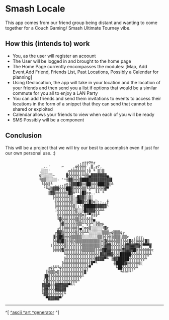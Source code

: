 # Smash Locale

This app comes from our friend group being distant and wanting to come together for a Couch Gaming/ Smash Ultimate Tourney vibe.

## How this (intends to) work

- You, as the user will register an acoount
- The User will be logged in and brought to the home page
- The Home Page currently encompasses the modules: [Map, Add Event,Add Friend, Friends List, Past Locations, Possibly a Calendar for planning]
- Using Geolocation, the app will take in your location and the location of your friends and then send you a list if options that would be a similar commute for you all to enjoy a LAN Party
- You can add friends and send them invitations to events to access their locations in the form of a snippet that they can send that cannot be shared or exploited
- Calendar allows your friends to view when each of you will be ready
- SMS Possibly will be a component

## Conclusion

This will be a project that we will try our best to accomplish even if just for our own personal use. :)

                                     ,╓╔╔σ≡╓
                     ..'     ⌐    ,φ╬╠╬╬`,▒,╔7,
                   ,░░░'       ,φ╬╬╬╬╬╬╣]╬ ╙ ▒]▒
                   φ░░░░░~     ▓╬╬╬╬╣╣╩╬▒▄▓▓▓▓▓▓▓▄,
                   ╚▒▒░░░░░- 'ⁿ╫▓▓╬╬╣▓███▓▓▓▓▓▓▓▓▓▓▌
                    ╚╠╠╠╙ ,,,,╓φ╟▓▓▓█▓╬╬██╬╬╬███▓▓╣╩
                     "╚φ▒▓▓▓╬╬╬██▓╬╬╬╬▒▒╚╠╩╩╠╠╠╬▓▀
                       ╟▓▓╬╬╬╬╬╣█▓╩╙╙╟█▓εφ..╙╙ ╙
                         ╟╬╬╬╬╬╬╣▒░╔█▓▓▒░▒░
                          ╣╬╬╬╬╬╬▒░╠██▓╬╣█▒φ░;;,,╫
                          ╠╬╬╬╬╬╬╬▒░¡└╠█████▓▓▓▓▓└
                          ]╣╬╬╬╬╬╣╬▒░░╟█▓▓▓▓╬╬╩╩
                           ╣╣╬╬╬╬╬╬╬╬▒φ╠╙▀╠╠╠╙
                           ╚▓╬╬╬╠╬╬▒▒╠╣╣╬╣╬▄
                            ╟▓╬╬╬╠╠╟▒▒╩╚╬╠╩░╠▒╦µ
                           ╓╣╟╬╬╬╠╬╬╟▄░φφ▒░░░░░╚▓ε
                          ╓▓▓▒╬╬╬╬╬▒╠╠╬╩╩░░░░░░▒▒▒╔φ▒▒▒φ╔
                         ▐╬▓█▓╬╬╬▒▒▒▒▒░░░░░░░▒▒╠╣╬╬╠▒▒▒░▒▒≥  ,╓╓╓,
                         ╠╬▓▓█▒╠╠▒╠▒▒▒▒▒▒▒▒▒▒▒╠╣▓╬╬╬╬▒▒╠╠╬╣▓╣╣╬╬╬╣▓▒
                        ]╠╬╬╬╬▒╠╠╬╠╠╠╠▒▒▒▒▒▒▒▒╠╣▓▓▓╬╬╬╠╠╣▓▓▓▓▓▓▓╣▀▀▀▓
                         ╠╬╬╬▓╠╬╬╬╬╠╠╠▒▒▒▒▒▒╠╠╬▓█▓▓╬╬╬╬╣▓▓▓▓▓█╬╠╬╬╬╬╬ε
                              ╚╬╬╬╬╬╬╬╬╬╬╠╬╬╬╣▓▓▓▓▓▓╣╬╣█████╬╬╬╬╬╠╬╬╩
                              ╠╬╬╬╬╬╬╬╬╬╬╬╣╬▓▓▓▓▀╙ ╟▓▓█████╬╬╬╬╬╬╬╩
                             ╠╬╬╬╬╬╬╬╬╬╬╣╣▓▀╙       ╫████▓╬╬╬╬╬╬░
                       ╓φ╠╩╙φ╬╬╬╬╬╬╬╬╬╣╬╣▀           ╚██╬╬╬╬╬╬╩
                      ║╬▒▒φ▒╟╬╬╬╬╬╬╬╬╬╣▓"              ╙╝╩╝╙"
                     ▐▓╬╠╬╬╬╬╬╬╬╬╬╬╬╬╬╨
                     ╣▓╬╬╬╣╬╣╬╬╬╣╬╬╣╩
                    ▐▓▓▓╣╬▓▓▓▓▓▓▀╨└
                    ╟▓▓╬╬╬▓▓▓▓▓
                    └▓▓╣╣╬╬╬╬╣╙
                      ▀▓▓▓▓▓▀`

---

^[ [^ascii ^art ^generator](http://asciiart.club) ^]
